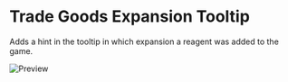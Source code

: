 # Trade Goods Expansion Tooltip

Adds a hint in the tooltip in which expansion a reagent was added to the game.

![Preview](https://gitlab.com/alexanderneu/TradeGoodsExpansionTooltip/-/wikis/uploads/0b076550f6107c66991de8e54f147658/Preview.png)
